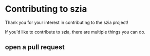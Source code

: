 # Contributing to szia

Thank you for your interest in contributing to the szia project!

If you'd like to contribute to szia, there are multiple things you can do.

## open a pull request

